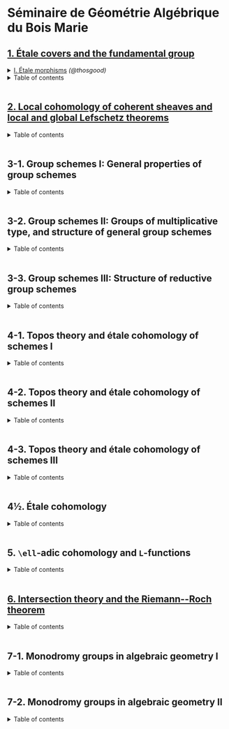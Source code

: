 # Séminaire de Géométrie Algébrique du Bois Marie

## [1. Étale covers and the fundamental group](SGA-1/index.html)

<details>
  <summary markdown="span"><a href="https://thosgood.com/sga/SGA-1/I.html">I. Étale morphisms</a> <i>(@thosgood)</i>
  </summary>
  
  1. [x] [Basics of differential calculus](SGA-1/I.html#I.1)
  2. [x] [Quasi-finite morphisms](SGA-1/I.html#I.2)
  3. [x] [Unramified morphisms](SGA-1/I.html#I.3)
  4. [x] [Étale morphisms. Étale coverings](SGA-1/I.html#I.4)
  5. [x] [Fundamental property of étale morphisms](SGA-1/I.html#I.5)
  6. [x] [Application to étale extensions of complete local rings](SGA-1/I.html#I.6)
  7. [x] [Local construction of unramified and étale morphisms](SGA-1/I.html#I.7)
  8. [x] [Infinitesimal lifting of étale schemes. Applications to formal schemes](SGA-1/I.html#I.8)
  9. [x] [Invariance properties](SGA-1/I.html#I.9)
  10. [x] [Étale coverings of a normal scheme](SGA-1/I.html#I.10)
  11. [x] [Various addenda](SGA-1/I.html#I.11)
</details>

<details>
  <summary markdown="span">Table of contents
  </summary>

  - [ ] [Introduction](SGA-1/index.html) *(@thosgood)*

  - [II. Smooth morphisms: generalities, differential properties](SGA-1/II.html) *(@thosgood)*

  1. [x] [Generalities](SGA-1/II.html#II.1) *(2)*
  2. [ ] Some smoothness criteria for morphisms *(3)*
  3. [ ] Invariance properties *(1)*
  4. [ ] Differential properties of smooth morphisms *(17)*
  5. [ ] The case of a base field *(6)*

  - III. Smooth morphisms: extension properties

  1. [ ] Formally smooth homomorphisms *(4)*
  2. [ ] Characteristic lifting property of formally smooth homomorphisms *(5)*
  3. [ ] Local infinitesimal extension of morphisms in a smooth `S`-scheme *(2)*
  4. [ ] Local infinitesimal extension of smooth `S`-schemes *(1)*
  5. [ ] Global infinitesimal extension of morphisms *(7)*
  6. [ ] Global infinitesimal extension of smooth `S`-schemes *(5)*
  7. [ ] Application to the construction of smooth formal schemes and of smooth ordinary schemes over a complete local ring `A` *(5)*

  - IV. Flat morphisms

  1. [ ] Syllogisms on flat modules *(3)*
  2. [ ] Faithfully flat modules *(3)*
  3. [ ] Relations to completion *(1)*
  4. [ ] Relations to free modules *(2)*
  5. [ ] Local flatness criteria *(5)*
  6. [ ] Flat morphisms and open sets *(5)*

  - V. The fundamental group: generalities

  0. [ ] Introduction *(1)*
  1. [ ] Preschemes with finite operator groups. Quotient preschemes *(5)*
  2. [ ] Decomposition groups and inertia groups. Étale case *(6)*
  3. [ ] Automorphisms and morphisms of étale coverings *(2)*
  4. [ ] Axiomatic conditions for a Galois theory *(9)*
  5. [ ] Galois categories *(7)*
  6. [ ] Exact functors from one Galois category to another *(6)*
  7. [ ] Case of preschemes *(3)*
  8. [ ] Case of a normal base prescheme *(1)*
  9. [ ] Case of non-connected preschemes: multi-Galois categories *(1)*

  - VI. Fibred categories and descent

  0. [ ] Introduction *(1)*
  1. [ ] Universes, categories, equivalence of categories *(2)*
  2. [ ] Categories over one another *(4)*
  3. [ ] Base change for categories over `\mathscr{E}` *(6)*
  4. [ ] Fibred categories. Equivalence of `\mathscr{E}`-categories *(3)*
  5. [ ] Cartesian morphisms, inverse images, cartesian functors *(3)*
  6. [ ] Fibred categories and pre-fibred categories *(6)*
  7. [ ] Cloven categories over `\mathscr{E}` *(5)*
  8. [ ] Cloven category defined by a pseudofunctor `\mathscr{E}^\circ\to\mathsf{Cat}` *(4)*
  9. [ ] Example: cloven category defined by a functor `\mathscr{E}^\circ\to\mathsf{Cat}`. Categories split over `\mathscr{E}` *(2)*
  10. [ ] Co-fibred categories, bi-fibred categories *(1)*
  11. [ ] Various examples *(7)*
  12. [ ] Functors on a cloven category *(5)*
  13. [ ] Bibliography *(1)*

  - ~~VII. (Does not exist)~~

  - VIII. Faithfully flat descent

  1. [ ] Descent for quasi-coherent modules *(7)*
  2. [ ] Descent for affine preschemes over one another *(1)*
  3. [ ] Descent of set-theoretic properties and finiteness properties of morphisms *(2)*
  4. [ ] Descent of topological properties *(5)*
  5. [ ] Descent of morphisms of preschemes *(6)*
  6. [ ] Applications to finite and quasi-finite morphisms *(3)*
  7. [ ] Effectiveness criteria for a descent data *(8)*
  8. [ ] Bibliography *(1)*

  - IX. Descent of étale morphisms. Applications to the fundamental group

  1. [ ] Reminders on étale morphisms *(3)*
  2. [ ] Submersive and universally submersive morphisms *(2)*
  3. [ ] Descent of étale morphisms of preschemes *(2)*
  4. [ ] Descent of étale preschemes: effectiveness criteria *(7)*
  5. [ ] Translation in terms of the fundamental group *(11)*
  6. [ ] A fundamental exact sequence. Descent by morphisms with relatively connected fibres *(7)*
  7. [ ] Bibliography *(1)*

  - X. Specialisation theory of the fundamental group

  1. [ ] Exact sequence of homotopy for a proper and separable morphism *(7)*
  2. [ ] Application to the existence theorem of sheaves: semi-continuity theorem for fundamental groups of fibres of a proper and separable morphism *(7)*
  3. [ ] Application to the purity theorem: continuity theorem for fundamental groups of fibres of a proper and simple morphism *(9)*
  4. [ ] Bibliography *(1)*

  - XI. Examples and addenda

  1. [ ] Projective spaces, unirational varieties *(1)*
  2. [ ] Abelian varieties *(4)*
  3. [ ] Projecting cones. Zariski's example *(2)*
  4. [ ] Exact sequence of cohomology *(7)*
  5. [ ] Particular cases of principal bundles *(3)*
  6. [ ] Applications to principal coverings: Kummer and Artinschreier theories *(8)*
  7. [ ] Bibliography *(1)*

  - XII. Algebraic geometry and analytic geometry

  1. [ ] Analytic space associated to a scheme *(4)*
  2. [ ] Comparison of properties of a scheme and the associated analytic space *(4)*
  3. [ ] Comparison of properties of morphisms *(6)*
  4. [ ] Cohomological comparison theorems and existence theorems *(6)*
  5. [ ] Comparison theorems for étale coverings *(11)*
  6. [ ] Bibliography *(1)*

  - XIII. Cohomological properties of sheaves of sets and of sheaves of non-commutative groups

  0. [ ] Reminders on the theory of stacks *(1)*
  1. [ ] Cohomological properness *(3)*
  2. [ ] Particular case of cohomological properness: relative normal crossing divisors *(26)*
  3. [ ] Cohomological properness and generic local acyclicity *(19)*
  4. [ ] Exact sequences of homotopy *(15)*
  5. [ ] Appendix I: Variations on Abhyankar's lemma *(8)*
  6. [ ] Appendix II: Finiteness theorem for direct images of stacks *(4)*
  7. [ ] Bibliography *(1)*

</details>
<br>


## [2. Local cohomology of coherent sheaves and local and global Lefschetz theorems](SGA-2/index.html)

<details>
  <summary markdown="span">Table of contents
  </summary>

  - [Introduction](SGA-2/index.html)

  - [I. Global and local cohomological invariants with respect to a closed subspace](SGA-2/)

  1. [ ] [The functors `\Gamma_Z` and `\underline{\Gamma}_Z`](SGA-2/I.html#I.1) *(7)*
  2. [ ] The functors `H_Z^\bullet(X,F)` and `\underline{H}_Z^\bullet(X,F)` *(6)*

  - II. Applications to quasi-coherent sheaves on preschemes

  - [ ] Applications to quasi-coherent sheaves on preschemes *(8)*

  - III. Cohomological invariants and depth

  1. [ ] Reminders *(1)*
  2. [ ] Depth *(6)*
  3. [ ] Depth and topological properties *(9)*

  - IV. Dualising modules and dualising functors

  1. [ ] Generalities on functors of modules *(4)*
  2. [ ] Characterisation of exact functors *(1)*
  3. [ ] Study of the case where `T` is left exact and `T(M)` is of finite type for all `M` *(3)*
  4. [ ] Dualising module. Dualising functor *(5)*
  5. [ ] Consequences of the theory of dualising modules *(5)*

  - V. Local duality and structure of the `H^i(M)`

  1. [ ] Complexes of homomorphisms *(3)*
  2. [ ] The local duality theorem for a local regular ring *(1)*
  3. [ ] Application to the structure of the `H^i(M)` *(7)*

  - VI. The functors `\operatorname{Ext}(X;F,G)` and `\underline{\operatorname{Ext}}(F,G)`

  1. [ ] Generalities *(3)*
  2. [ ] Application to quasi-coherent sheaves on preschemes *(2)*

  - VII. Nullity criteria. Coherence conditions for the sheaves `\underline{\operatorname{Ext}}(F,G)`

  1. [ ] Study of `i<n` *(5)*
  2. [ ] Study of `i>n` *(2)*

  - VIII. Finiteness theorem

  1. [ ] Bi-duality spectral sequence *(5)*
  2. [ ] Finiteness theorem *(7)*
  3. [ ] Applications *(3)*

  - IX. Algebraic geometry and formal geometry

  1. [ ] Comparison theorem *(8)*
  2. [ ] Existence theorem *(4)*

  - X. Applications to the fundamental group

  1. [ ] Comparison of `\mathsf{Et}(\widehat{X})` with `\mathsf{Et}(Y)` *(1)*
  2. [ ] Comparison of `\mathsf{Et}(Y)` with `\mathsf{Et}(U)`, for varying `U` *(5)*
  3. [ ] Comparison of `\pi_1(X)` with `\pi_1(U)` *(7)*

  - XI. Applications to the Picard group

  1. [ ] Comparison of `\operatorname{Pic}(\widehat{X})` with `\operatorname{Pic}(Y)` *(1)*
  2. [ ] Comparison of `\operatorname{Pic}(Y)` with `\operatorname{Pic}(U)`, for varying `U` *(5)*
  3. [ ] Comparison of `\mathsf{P}(X)` with `\mathsf{P}(U)` *(7)*

  - XII. Applications to projective algebraic schemes

  1. [ ] Projective duality theorem and finiteness theorem *(7)*
  2. [ ] Lefschetz theory for a projective morphism: Grauert's comparison theorem *(4)*
  3. [ ] Lefschetz theory for a projective morphism: existence theorem *(7)*
  4. [ ] Formal completion and normal flatness *(10)*
  5. [ ] Universal finiteness conditions for a non-proper morphism *(8)*

  - XIII. Problems and conjectures

  1. [ ] Links between local and global results. Affine problems relating to duality *(4)*
  2. [ ] Problems relating to `\pi_0`: local Bertini theorems *(5)*
  3. [ ] Problems relating to `\pi_1` *(2)*
  4. [ ] Problems relating to higher `\pi_i`: local and global Lefschetz theorems for complex analytic spaces *(6)*
  5. [ ] Problems relating to local Picard groups *(5)*
  6. [ ] Comments *(7)*

  - XIV. Depth and Lefschetz theorems in étale cohomology

  1. [ ] Cohomological and homotopic depth *(30)*
  2. [ ] Technical lemmas *(7)*
  3. [ ] Converse of the affine Lefschetz theorem *(12)*
  4. [ ] Main theorem and variations *(21)*
  5. [ ] Geometric depth *(6)*
  6. [ ] Open questions *(5)*

</details>
<br>


## 3-1. Group schemes I: General properties of group schemes

<details>
  <summary markdown="span">Table of contents
  </summary>

  - I. Algebraic structures. Group cohomology

  1. [ ] Generalities *(12)*
  2. [ ] Algebraic structures *(7)*
  3. [ ] Category of `\mathcal{O}`-modules, category of `G`-`\mathcal{O}`-modules *(2)*
  4. [ ] Algebraic structures in the category of preschemes *(15)*
  5. [ ] Group cohomology *(6)*

  - II. Tangent bundles. Lie algebras

  1. [ ] `\underline{\operatorname{Hom}}_{Z/S}(X,Y)` functors *(2)*
  2. [ ] The preschemes `I_S(M)` *(3)*
  3. [ ] The tangent bundle, the (E) condition *(11)*
  4. [ ] Tangent space of a group. Lie algebras *(15)*
  5. [ ] Calculation of some Lie algebras *(6)*
  6. [ ] Various remarks *(3)*

  - III. Infinitesimal extensions

  0. [ ] Reminders from SGA 1 III. Various remarks *(15)*
  1. [ ] Extensions and cohomology *(12)*
  2. [ ] Infinitesimal extensions of a morphism of group preschemes *(9)*
  3. [ ] Infinitesimal extensions of a group prescheme *(6)*
  4. [ ] Infinitesimal extensions of closed subgroups *(32)*

  - IV. Topologies and sheaves

  1. [ ] Universal effective epimorphisms  *(6)*
  2. [ ] Descent morphisms *(5)*
  3. [ ] Universal effective equivalence relations *(14)*
  4. [ ] Topologies and sheaves *(43)*
  5. [ ] Passage to the quotient and algebraic structures *(10)*
  6. [ ] Topologies in the category of schemes *(12)*

  - V. Construction of quotient preschemes

  1. [ ] `\mathcal{C}`-groupoids *(4)*
  2. [ ] Examples of `\mathcal{C}`-groupoids *(2)*
  3. [ ] Some syllogisms for `\mathcal{C}`-groupoids *(5)*
  4. [ ] Passage to the quotient by a finite and flat equivalence prerelation *(5)*
  5. [ ] Passage to the quotient by a finite and flat equivalence relation *(4)*
  6. [ ] Passage to the quotient when there exists a quasi-section *(5)*
  7. [ ] Passage to the quotient by a proper and flat equivalence prerelation *(5)*
  8. [ ] Passage to the quotient by a flat and non-necessarily proper equivalence prerelation *(3)*
  9. [ ] Elimination of Noetherian hypotheses *(3)*

  - VIa. Generalities on algebraic groups

  0. [ ] Preliminary remarks *(4)*
  1. [ ] Local properties of an `A`-group of locally finite type *(4)*
  2. [ ] Connected components of an `A`-group of locally finite type *(5)*
  3. [ ] Construction of quotient groups: case of groups of finite type *(6)*
  4. [ ] Construction of quotient groups: general case *(6)*
  5. [ ] Addenda *(5)*

  - VIb. Generalities on group preschemes

  1. [ ] Morphisms of groups of locally finite type over a field *(9)*
  2. [ ] "Open properties" of groups and morphisms of groups of locally finite presentation *(12)*
  3. [ ] Identity component of a group of locally finite presentation *(7)*
  4. [ ] Dimension of fibres of groups of locally finite presentation *(4)*
  5. [ ] Separation of groups and homogeneous spaces *(6)*
  6. [ ] Sub-functors and group sub-preschemes *(5)*
  7. [ ] Generated subgroups; commutator group *(12)*
  8. [ ] Solvable and nilpotent group preschemes *(5)*
  9. [ ] Quotient sheaves *(6)*
  10. [ ] Passage to the projective limit for group preschemes and operator group preschemes *(11)*
  11. [ ] Affine group preschemes *(16)*

  - VIIa. Infinitesimal study of group schemes: differential operators and Lie `p`-algebras

  1. [ ] Differential operators *(5)*
  2. [ ] Invariant differential operators on group preschemes *(7)*
  3. [ ] Coalgebras and Cartier duality *(10)*
  4. [ ] "Frobeniuseries" *(11)*
  5. [ ] Lie `p`-algebras *(9)*
  6. [ ] Lie `p`-algebras of a group `S`-prescheme *(7)*
  7. [ ] Radicial groups of height `1` *(8)*
  8. [ ] Case of a base field *(6)*

  - VIIb. Infinitesimal study of group schemes: formal groups

  0. [ ] Reminders on pseudocompact rings and modules *(15)*
  1. [ ] Formal varieties over a pseudocompact ring *(20)*
  2. [ ] Generalities on formal groups *(19)*
  3. [ ] Phenomena particular to characteristic `0` *(10)*
  4. [ ] Phenomena particular to characteristic `p>0` *(10)*
  5. [ ] Homogeneous spaces of infinitesimal formal groups over a field *(13)*

</details>
<br>


## 3-2. Group schemes II: Groups of multiplicative type, and structure of general group schemes

<details>
  <summary markdown="span">Table of contents
  </summary>

  - VIII. Diagonalisable groups

  1. [ ] Biduality *(5)*
  2. [ ] Scheme-theoretic properties of diagonalisable groups *(1)*
  3. [ ] Exactness properties of the functor `D_S` *(4)*
  4. [ ] Torsors under a diagonalisable group *(4)*
  5. [ ] Quotient of an affine scheme by a diagonalisable group acting freely *(5)*
  6. [ ] Essentially free morphisms, and representability of certain functors of the form `\prod_{Y/S}Z/Y` *(5)*
  7. [ ] Appendix: Monomorphisms of group preschemes *(25)*

  - IX. Groups of multiplicative type: homomorphisms to a group scheme

  1. [ ] Definitions *(3)*
  2. [ ] Extension of certain properties of diagonalisable groups to groups of multiplicative type *(6)*
  3. [ ] Infinitesimal properties: lifting and conjugation theorem *(4)*
  4. [ ] Density theorem *(8)*
  5. [ ] Central homomorphisms of groups of multiplicative type *(5)*
  6. [ ] Monomorphisms of groups of multiplicative type and canonical factorisation of a homomorphism of such a group *(5)*
  7. [ ] Algebraicity of formal homomorphisms to an affine group *(6)*
  8. [ ] Subgroups, quotient groups, and extensions of groups of multiplicative type over a field *(3)*

  - X. Characterisation and classification of group of multiplicative types

  1. [ ] Classification of isotrivial groups: case of a base field *(4)*
  2. [ ] Infinitesimal variations of structure *(5)*
  3. [ ] Infinitesimal finite variations of structure: case of a complete base ring *(6)*
  4. [ ] Case of an arbitrary base. Quasi-isotriviality theorem *(6)*
  5. [ ] Scheme of homomorphisms from one multiplicative type group to another. Twisted constant groups and groups of multiplicative type *(8)*
  6. [ ] Infinite principal Galois coverings and the enlarged fundamental group *(6)*
  7. [ ] Classification of twisted constant preschemes and finite groups of multiplicative type in terms of the enlarged fundamental group *(4)*
  8. [ ] Appendix: Elimination of certain affine hypotheses *(11)*

  - XI. Representability criteria. Applications to multiplicative subgroups of affine group schemes

  0. [ ] Introduction *(1)*
  1. [ ] Reminders on smooth, étale, and unramified morphisms *(9)*
  2. [ ] Examples of formally smooth functors extracted from the theory of groups of multiplicative type *(4)*
  3. [ ] Auxiliary results on representability *(16)*
  4. [ ] Scheme of subgroups of multiplicative type of an affine smooth group *(7)*
  5. [ ] First corollaries of the representability theorem *(7)*
  6. [ ] On a rigidity property for homomorphisms of certain group schemes, and the representability of certain transporters *(9)*

  - XII. Maximal toruses, Weyl group, Cartan subgroup, reductive centre of smooth and affine group schemes

  1. [ ] Maximal toruses *(1)*
  2. [ ] The Weyl group *(10)*
  3. [ ] Cartan subgroups *(5)*
  4. [ ] The reductive centre *(2)*
  5. [ ] Application to the scheme of subgroups of multiplicative type *(12)*
  6. [ ] Maximal toruses and Cartan subgroups of not-necessarily affine algebraic groups (over an algebraically closed base field) *(6)*
  7. [ ] Application to non-necessarily affine smooth group preschemes *(23)*
  8. [ ] Semi-simple elements, union and intersection of maximal toruses in non-necessarily affine group schemes *(2)*

  - XIII. Regular elements of algebraic groups and of Lie algebras

  1. [ ] An auxiliary lemma on varieties with operators *(4)*
  2. [ ] Density theorem and the theory of regular points of `G` *(16)*
  3. [ ] Case of a prescheme over an arbitrary base *(7)*
  4. [ ] Lie algebras over a field: rank, regular elements, Cartan sub-algebras *(7)*
  5. [ ] Case of the Lie algebra of a smooth algebraic group: density theorem *(8)*
  6. [ ] Cartan sub-algebras and subgroups of type (C), with respect to a smooth algebraic group *(5)*

  - XIV. Regular elements (continued). Applications to algebraic groups

  1. [ ] Construction of Cartan subgroups and maximal toruses for a smooth algebraic group *(3)*
  2. [ ] Lie algebras on an arbitrary prescheme: regular sections and Cartan sub-algebras *(13)*
  3. [ ] Subgroups of type (C) of group preschemes over an arbitrary prescheme *(11)*
  4. [ ] Digression on Borel subgroups *(7)*
  5. [ ] Relations between Cartan subgroups and Cartan sub-algebras *(4)*
  6. [ ] Applications to the structure of algebraic groups *(8)*
  7. [ ] Appendix: Existence of regular elements over finite fields *(7)*

  - XV. Addenda on sub-toruses of group preschemes. Application to smooth groups

  0. [ ] Introduction *(1)*
  1. [ ] Lifting finite subgroups *(7)*
  2. [ ] Infinitesimal lifting of sub-toruses *(17)*
  3. [ ] Characterisation of a sub-torus by its underlying set *(24)*
  4. [ ] Characterisation of a sub-torus `T` by the subgroups `_{n}T` *(11)*
  5. [ ] Representability of the functor: smooth subgroups identical to their connected normaliser *(13)*
  6. [ ] Functor of Cartan subgroups and functor of parabolic subgroups *(13)*
  7. [ ] Cartan subgroups of a smooth group *(14)*
  8. [ ] Representability criteria of the functor of sub-toruses of a smooth group *(25)*

  - XVI. Groups of unipotent rank zero

  1. [ ] An immersion criterion *(19)*
  2. [ ] Representability theorem for quotients *(7)*
  3. [ ] Groups with flat centre *(10)*
  4. [ ] Groups with affine fibres, of unitpotent rank zero *(4)*
  5. [ ] Application to reductive and semi-simple groups *(3)*
  6. [ ] Applications: extension of certain rigidity properties of toruses of groups of unipotent rank zero *(5)*

  - XVII. Unipotent algebraic groups. Extensions between unipotent groups and group of multiplicative types

  0. [ ] Some notation *(2)*
  1. [ ] Definition of unipotent algebraic groups *(4)*
  2. [ ] First properties of unipotent groups *(9)*
  3. [ ] Unipotent groups acting on a vector space *(10)*
  4. [ ] Characterisation of unipotent groups *(16)*
  5. [ ] Extension of a group of multiplicative type by a unipotent group *(29)*
  6. [ ] Extension of a unipotent group by a group of multiplicative type *(9)*
  7. [ ] Nilpotent affine algebraic groups *(7)*
  8. [ ] Appendix I: Hochschild cohomology and extensions of algebraic groups *(5)*
  9. [ ] Appendix II: Reminders and addenda on radicial groups *(4)*
  10. [ ] Appendix III: Remarks and addenda for chapters XV, XVI, and XVII *(5)*

  - XVIII. Weil's theorem on the construction of a group from a rational law

  0. [ ] Introduction *(1)*
  1. [ ] "Reminders" on rational maps *(2)*
  2. [ ] Local determination of a morphism of groups *(4)*
  3. [ ] Construction of a group from a rational law *(15)*

</details>
<br>


## 3-3. Group schemes III: Structure of reductive group schemes

<details>
  <summary markdown="span">Table of contents
  </summary>

  - XIX. Reductive groups: generalities

  1. [ ] Reminders on groups over an algebraically closed field *(9)*
  2. [ ] Reductive group schemes: definitions and first properties *(5)*
  3. [ ] Roots and root systems of reductive group schemes *(4)*
  4. [ ] Roots and vector group schemes *(6)*
  5. [ ] An instructive example
  6. [ ] Local existence of maximal toruses. The Weyl group *(4)*

  - XX. Reductive groups of semi-simple rank 1

  1. [ ] Elementary systems. The groups `P_r` and `P_{-r}` *(12)*
  2. [ ] Structure of elementary systems *(13)*
  3. [ ] The Weyl group *(11)*
  4. [ ] The isomorphism theorem *(2)*
  5. [ ] Examples of elementary systems, applications *(7)*
  6. [ ] Generators and relations for an elementary system *(5)*

  - XXI. Radicial data

  1. [ ] Generalities *(7)*
  2. [ ] Relations between two roots *(5)*
  3. [ ] Simple roots, positive roots *(20)*
  4. [ ] Reduced raditical data of semi-simple rank `2` *(4)*
  5. [ ] The Weyl group: generators and relations *(6)*
  6. [ ] Morphisms of radicial data *(17)*
  7. [ ] Structure *(12)*

  - XXII. Reductive groups: split groups, subgroups, quotient groups

  1. [ ] Roots and coroots. Split groups and radicial data *(9)*
  2. [ ] Existence of split groups. Type of a reductive group *(3)*
  3. [ ] The Weyl group *(3)*
  4. [ ] Homomorphisms of split groups *(16)*
  5. [ ] Subgroups of type (R) *(64)*
  6. [ ] The derived group *(12)*

  - XXIII. Reductive groups: uniticity of pinned groups

  1. [ ] Pinnings *(8)*
  2. [ ] Generators and relations for a pinned group *(14)*
  3. [ ] Groups of semi-simple rank `2` *(20)*
  4. [ ] Uniqueness of pinned groups: fundamental theorem *(8)*
  5. [ ] Corollaries of the fundamental theorem *(5)*
  6. [ ] Chevalley systems *(5)*

  - XXIV. Automorphisms of reductive groups

  - XXV. Existence theorem

  - XXVI Parabolic subgroups of reductive groups

</details>
<br>


## 4-1. Topos theory and étale cohomology of schemes I

<details>
  <summary markdown="span">Table of contents
  </summary>

  - I. Presheaves

  - II. Topologies and sheaves

  - III. Functoriality of categories of sheaves

  - IV. Toposes

</details>
<br>


## 4-2. Topos theory and étale cohomology of schemes II

<details>
  <summary markdown="span">Table of contents
  </summary>

  - V. Cohomology in toposes

  - Vb. Techniques for cohomological descent

  - VI. Finiteness conditions. Fibred toposes and sites. Applications to questions of passing to the limit

  - VII. Étale site and topos of a scheme

  - VIII. Fibred functors, supports, cohomological study of finite morphisms

</details>
<br>


## 4-3. Topos theory and étale cohomology of schemes III

<details>
  <summary markdown="span">Table of contents
  </summary>

  - IX. Constructible sheaves. Cohomology of an algebraic curve

  - X. Cohomological dimension: first results

  - XI. Comparison with classical cohomology: the case of a smooth prescheme

  - XII. Base change theorem for a proper morphism

  - XIII. Base change theorem for a proper morphism: end of proof

  - XIV. Finiteness theorem for a proper morphism; cohomological dimension of affine algebraic schemes

  - XV. Acyclic morphisms

  - XVI. Base change theorem for a smooth morphism, and applications

  - XVII. Cohomology with proper support

  - XVIII. The global duality formula

  - XIX. Cohomology of excellent preschemes of equal characteristic

</details>
<br>


## 4½. Étale cohomology

<details>
  <summary markdown="span">Table of contents
  </summary>

  - 0. An Ariadne's thread for SGA 4, SGA 4½, and SGA 5

  - 1. Étale cohomology: starting points

  - 2. Relation to the trace formula

  - 3. `L`-functions modulo `\ell^n` and modulo `p`

  - 4. Cohomology class associated to a cycle

  - 5. Duality

  - 6. Applications of the trace formula to trigonometric sums

  - 7. Finiteness theorems in `\ell`-adic cohomology

  - 8. Derived categories

</details>
<br>


## 5. `\ell`-adic cohomology and `L`-functions

<details>
  <summary markdown="span">Table of contents
  </summary>

  - I. Dualising complexes

  - ~~II. (Does not exist)~~

  - III. The Lefschetz formula

  - IIIb. Calculations of local terms

  - ~~IV. (Does not exist)~~

  - V. `J`-adic projective systems

  - VI. `\ell`-adic cohomology

  - VII. Cohomology of some classical schemes; cohomological theory of Chern classes

  - VIII. Groups of classes of abelian and triangulated categories, perfect complexes

  - ~~IX. (Does not exist)~~

  - X. The Euler--Poincaré formula in étale cohomology

  - ~~XI. (Does not exist)~~

  - XII. The Nielsen--Wecken and Lefschetz formulas in algebraic geometry

  - ~~XIII. (Does not exist)~~

  - XIV. The Frobenius morphism, and rationality of `L`-functions

</details>
<br>


## [6. Intersection theory and the Riemann--Roch theorem](SGA-6/index.html)

<details>
  <summary markdown="span">Table of contents
  </summary>

  - [0. Outline of a programme for an intersection theory / Classes of sheaves and the Riemann--Roch theorem](SGA-6/zero.html)

  - [I. Generalities on finiteness conditions in derived categories](SGA-6/I.html)

  0. [x] [Introduction](SGA-6/I.html#I.0)
  1. [ ] [Preliminary definitions](SGA-6/I.html#I.1)

  - II. Existence of global resolutions

  - III. Relative finiteness conditions

  - IV. Grothendieck groups of ringed toposes

  - V. Generalities on `\lambda`-rings

  - VI. `K^\bullet` of a projective bundle: calculations and consequences

  - VII. Regular immersions and calculation of `K^\bullet` of a blown-up scheme

  - VIII. The Riemann--Roch theorem

  - IX. Some calculations of `K` groups

  - X. Formalism of intersections on proper algebraic schemes

  - ~~XI. (Does not exist)~~

  - XII. Relative representability theorem for the Picard functor

  - XIII. Finiteness theorems for the Picard functor

  - XIV. Open problems in intersection theory

</details>
<br>


## 7-1. Monodromy groups in algebraic geometry I

<details>
  <summary markdown="span">Table of contents
  </summary>

  - I. Summary of the first talks by A. Grothendieck

  - II. Finiteness properties of the fundamental group

  - ~~III. (Does not exist)~~

  - ~~IV. (Does not exist)~~

  - ~~V. (Does not exist)~~

  - VI. Formal deformation theory

  - VII. Bi-extension of sheaves of groups

  - VIII. Addenda on bi-extensions. General properties of bi-extensions of group schemes

  - IX. Néron models and monodromy

</details>
<br>


## 7-2. Monodromy groups in algebraic geometry II

<details>
  <summary markdown="span">Table of contents
  </summary>

  - X. Intersections on regular surfaces

  - XI. Cohomology of complete intersections

  - XII. Quadrics

  - XIII. Formalism of vanishing cycles

  - XIV. Comparison with transcendental theory

  - XV. The Picard--Lefschetz formula

  - XVI. The Milnor formula

  - XVII. Lefschetz pencils: existence theorem

  - XVIII. Cohomological study of Lefschetz pencils

  - XIX. Noether's theorem

  - XX Griffiths's theorem

  - XXI. Level of cohomology of complete intersections

  - XXII. Congruence formula for the 𝜻-function

</details>
<br>
